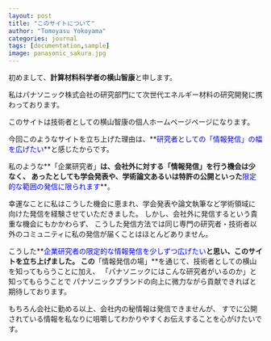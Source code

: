 ```yaml
---
layout: post
title: "このサイトについて"
author: "Tomoyasu Yokoyama"
categories: journal
tags: [documentation,sample]
image: panasonic_sakura.jpg
---
```


初めまして、**計算材料科学者の横山智康**と申します。

私はパナソニック株式会社の研究部門にて次世代エネルギー材料の研究開発に携わっております。

このサイトは技術者としての横山智康の個人ホームページページになります。

今回このようなサイトを立ち上げた理由は、**<font color="Blue">研究者としての「情報発信」の幅を広げたい</font>**と感じたからです。

私のような**「企業研究者」**は、**会社外に対する「情報発信」を行う機会は少なく**、
あったとしても学会発表や、学術論文あるいは特許の公開といった**<font color="Blue">限定的な範囲の発信に限られます</font>**。

幸運なことに私はこうした機会に恵まれ、学会発表や論文執筆など学術領域に向けた発信を経験させていただきました。
しかし、会社外に発信するという貴重な機会にもかかわらず、
こうした発信方法では同じ専門の研究者・技術者以外のコミュニティに私の発信が届くことはほとんどありません。

こうした**<font color="Blue">企業研究者の限定的な情報発信を少しずつ広げたい</font>**と思い、このサイトを立ち上げました。
この**「情報発信の場」**を通じて、技術者としての横山を知ってもらうことに加え、
「パナソニックにはこんな研究者がいるのか」と知ってもらうことで
パナソニックブランドの向上に微力ながら貢献できればと期待しております。

もちろん会社に勤める以上、会社内の秘情報は発信できませんが、
すでに公開されている情報を私なりに咀嚼してわかりやすくお伝えすることを心がけたいです。
